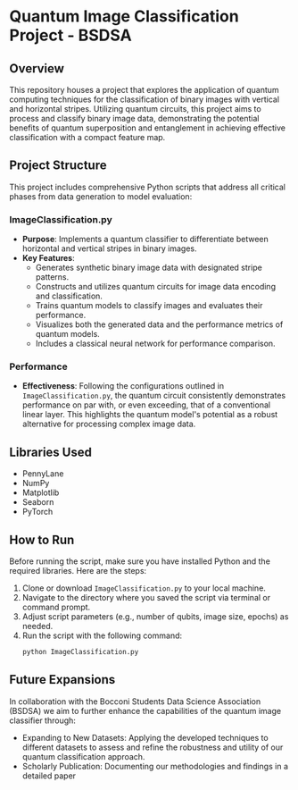 # Quantum Image Classification Project - BSDSA
## Overview
This repository houses a project that explores the application of quantum computing techniques for the classification of binary images with vertical and horizontal stripes. Utilizing quantum circuits, this project aims to process and classify binary image data, demonstrating the potential benefits of quantum superposition and entanglement in achieving effective classification with a compact feature map.

## Project Structure
This project includes comprehensive Python scripts that address all critical phases from data generation to model evaluation:

### ImageClassification.py
- **Purpose**: Implements a quantum classifier to differentiate between horizontal and vertical stripes in binary images.
- **Key Features**:
  - Generates synthetic binary image data with designated stripe patterns.
  - Constructs and utilizes quantum circuits for image data encoding and classification.
  - Trains quantum models to classify images and evaluates their performance.
  - Visualizes both the generated data and the performance metrics of quantum models.
  - Includes a classical neural network for performance comparison.
### Performance
- **Effectiveness**: Following the configurations outlined in `ImageClassification.py`, the quantum circuit consistently demonstrates performance on par with, or even exceeding, that of a conventional linear layer. This highlights the quantum model's potential as a robust alternative for processing complex image data.

## Libraries Used
- PennyLane
- NumPy
- Matplotlib
- Seaborn
- PyTorch

## How to Run
Before running the script, make sure you have installed Python and the required libraries. Here are the steps:

1. Clone or download `ImageClassification.py` to your local machine.
2. Navigate to the directory where you saved the script via terminal or command prompt.
3. Adjust script parameters (e.g., number of qubits, image size, epochs) as needed.
4. Run the script with the following command:
   ```bash
   python ImageClassification.py
   ```
   
## Future Expansions
In collaboration with the Bocconi Students Data Science Association (BSDSA) we aim to further enhance the capabilities of the quantum image classifier through:
- Expanding to New Datasets: Applying the developed techniques to different datasets to assess and refine the robustness and utility of our quantum classification approach.
- Scholarly Publication: Documenting our methodologies and findings in a detailed paper
